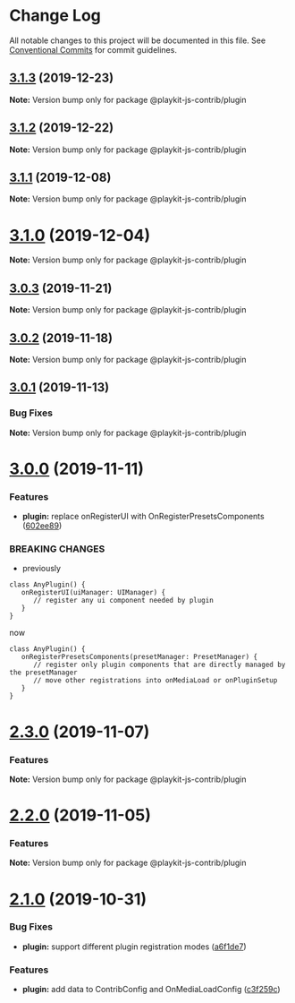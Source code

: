 # Change Log

All notable changes to this project will be documented in this file.
See [Conventional Commits](https://conventionalcommits.org) for commit guidelines.

## [3.1.3](https://github.com/kaltura/playkit-js-contrib/compare/v3.1.2...v3.1.3) (2019-12-23)

**Note:** Version bump only for package @playkit-js-contrib/plugin





## [3.1.2](https://github.com/kaltura/playkit-js-contrib/compare/v3.1.1...v3.1.2) (2019-12-22)

**Note:** Version bump only for package @playkit-js-contrib/plugin





## [3.1.1](https://github.com/kaltura/playkit-js-contrib/compare/v3.1.0...v3.1.1) (2019-12-08)

**Note:** Version bump only for package @playkit-js-contrib/plugin





# [3.1.0](https://github.com/kaltura/playkit-js-contrib/compare/v3.0.3...v3.1.0) (2019-12-04)

**Note:** Version bump only for package @playkit-js-contrib/plugin





## [3.0.3](https://github.com/kaltura/playkit-js-contrib/compare/v3.0.2...v3.0.3) (2019-11-21)

**Note:** Version bump only for package @playkit-js-contrib/plugin





## [3.0.2](https://github.com/kaltura/playkit-js-contrib/compare/v3.0.1...v3.0.2) (2019-11-18)

**Note:** Version bump only for package @playkit-js-contrib/plugin


## [3.0.1](https://github.com/kaltura/playkit-js-contrib/compare/v3.0.0...v3.0.1) (2019-11-13)


### Bug Fixes

**Note:** Version bump only for package @playkit-js-contrib/plugin



# [3.0.0](https://github.com/kaltura/playkit-js-contrib/compare/v2.3.0...v3.0.0) (2019-11-11)


### Features

* **plugin:** replace onRegisterUI with OnRegisterPresetsComponents ([602ee89](https://github.com/kaltura/playkit-js-contrib/commit/602ee89bc589db0140f4a2c0acc9788399a00dbc))

### BREAKING CHANGES
 
* previously
```
class AnyPlugin() {
   onRegisterUI(uiManager: UIManager) {
      // register any ui component needed by plugin
   }
}
```

now
```
class AnyPlugin() {
   onRegisterPresetsComponents(presetManager: PresetManager) {
      // register only plugin components that are directly managed by the presetManager
      // move other registrations into onMediaLoad or onPluginSetup
   }
}
```



# [2.3.0](https://github.com/kaltura/playkit-js-contrib/compare/v2.2.0...v2.3.0) (2019-11-07)


### Features

**Note:** Version bump only for package @playkit-js-contrib/plugin





# [2.2.0](https://github.com/kaltura/playkit-js-contrib/compare/v2.1.0...v2.2.0) (2019-11-05)


### Features

**Note:** Version bump only for package @playkit-js-contrib/plugin





# [2.1.0](https://github.com/kaltura/playkit-js-contrib/compare/v2.0.1-next.0...v2.1.0) (2019-10-31)


### Bug Fixes

* **plugin:** support different plugin registration modes ([a6f1de7](https://github.com/kaltura/playkit-js-contrib/commit/a6f1de75b329605b4bb7774848668926e536935e))


### Features

* **plugin:** add data to ContribConfig and OnMediaLoadConfig ([c3f259c](https://github.com/kaltura/playkit-js-contrib/commit/c3f259c66a4257ffbb803bbe67d0b8c26a06a8fa))
